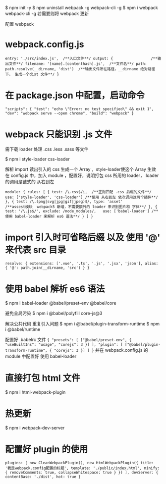 $ npm init -y
$ npm uninstall webpack -g webpack-cli -g
$ npm i webpack webpack-cli -g
若需要则将 webpack 更新

配置 webpack
# webpack.config.js 
``
  entry: './src/index.js',  /**入口文件**/
  output: {                 /**输出文件**/
    filename: '[name].[contenthash].js',  /**文件名**/
    path: path.resolve(__dirname, 'dist') 
    /**输出文件所在路径，__dirname 绝对路径下， 生成一个dist 文件**/
  }
``

# 在 package.json 中配置，启动命令
``
  "scripts": {
    "test": "echo \"Error: no test specified\" && exit 1",
    "dev": "webpack serve --open chrome",
    "build": "webpack"
  }
``

# webpack 只能识别 .js 文件
  需下载 loader 处理 .css .less .sass 等文件

  $ npm i style-loader css-loader
  
  解析 import 读出引入的 css 生成一个 Array ，style-loader使这个 Array 生效
  在 config.js 中，加入 module ，配置好，说明打包 css 所用的 loader， loader 的调用是链式的 从右到左 

``
  module: {
    rules: [
      {
        test: /\.css$/i,  /**正则匹配 .css 后缀的文件**/
        use: ['style-loader', 'css-loader'] /**使用 从右到左 依次调用这两个插件**/
      },
      {
        test: /\.(png|svg|jpg|gif|jpeg)$/,
        type: 'asset'                     
        /**assest模块  webpack5 新增，不需要额外的 loader 来识别图片和 字体**/
      },
      {
        test: '/\.js$/',
        exclude: /node_modules/,  
        use: ['babel-loader']
        /**使用 babel-loader 来解析 es6 语法**/
      }
    ]
  }
``

# import 引入时可省略后缀 以及 使用 '@' 来代表 src 目录
``
  resolve: {
    extensions: ['.vue', '.ts', '.js', '.jsx', 'json'],
    alias: {
      '@': path.join(__dirname, 'src')
    }
  }
``

# 使用 babel 解析 es6 语法
$ npm i babel-loader @babel/preset-env @babel/core

避免全局污染
$ npm i @babel/polyfill core-js@3

解决公共代码 重复引入问题
$ npm i @babel/plugin-transform-runtime
$ npm i @babel/runtime

配置好 .babelrc 文件
``
{
  "presets": [
    ["@babel/preset-env", {
      "useBuiltIns": "usage",
      "corejs": 3
    }]
  ],
  "plugin": [
    ["@babel/plugin-transform-runtime", {
      "corejs": 3
    }]
  ]
}
``
并在 webpack.config.js 的 module 中配置好 使用 babel-loader


# 直接打包 html 文件
$ npm i html-webpack-plugin


# 热更新
$ npm i webpack-dev-server

# 配置好 plugin 的使用
``
  plugins: [
    new CleanWebpackPlugin(),
    new HtmlWebpackPlugin({
      title: '我是webpack.config配置的标题',
      template: './public/index.html',
      minify: {
        removeComments: true,
        collapseWhitespace: true
      }
    })
  ],
  devServer: {
    contentBase: './dist',
    hot: true
  }
``